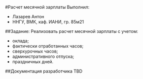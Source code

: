 ﻿#Расчет месячной зарплаты
Выполнил:
- Лазарев Антон
- ННГУ, ВМК, каф. ИАНИ, гр. 85м21

##Задание:
Реализовать расчет месячной зарплаты с учетом:
- оклада;
- фактически отработанных часов;
- сверхурочных часов;
- административного отпуска;
- праздничных дней.

##Документация разработчика
TBD